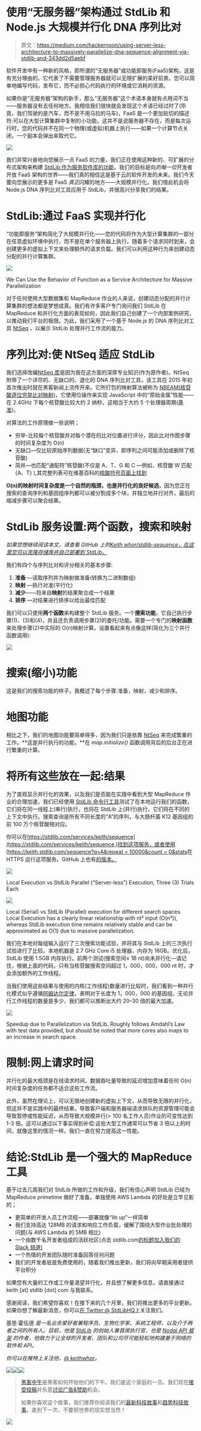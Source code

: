 # 使用“无服务器”架构通过 StdLib 和 Node.js 大规模并行化 DNA 序列比对

> 原文：<https://medium.com/hackernoon/using-server-less-architecture-to-massively-parallelize-dna-sequence-alignment-via-stdlib-and-343dd2d5aebf>

软件开发中有一种新的风格，即所谓的“无服务器”或功能即服务(FaaS)架构，这是有充分理由的。它代表了不需要管理服务器就可以无限扩展的美好前景。您可以简单地编写代码，发布它，而不必担心代码执行的环境或它消耗的资源。

如果你是“无服务器”架构的新手，那么“无服务器”这个术语本身就有点用词不当——服务器没有去任何地方。我相信我们很快就会发现这个术语已经过时了(毕竟，我们驾驶的是汽车，而不是不用马拉的马车)，FaaS 是一个更加贴切的描述符:可以在大型计算集群中复制的小功能。这并不是说服务器不存在，而是每次运行时，您的代码并不在同一个物理(或虚拟)机器上执行——如果一个计算节点关闭，一个副本会弹出来取代它。

![](img/32da3c0124314112f5e7ade8c25efc46.png)

我们非常兴奋地向您展示一点 FaaS 的力量，我们正在使用这种新的、可扩展的分布式架构来构建 [StdLib:作为服务软件库的功能](https://stdlib.com)。我们的目标是向*的每一位*开发者开放 FaaS 架构的世界——我们真的相信这是基于云的软件开发的未来。我们今天要向您展示的更多是 FaaS *真正*闪耀的地方——大规模并行化。我们借此机会将 Node.js DNA 序列比对工具应用于 StdLib，并很高兴分享我们的结果。

# StdLib:通过 FaaS 实现并行化

“功能即服务”架构简化了大规模并行化——您的代码将作为大型计算集群的一部分在任意虚拟环境中执行，而不是在单个服务器上执行。随着多个请求同时到来，会创建更多的虚拟上下文来处理额外的请求负载。我们可以利用这种行为来创建动态分配的并行计算集群。

![](img/fe2acff78ad4cbafa7455fee8998b2ef.png)

We Can Use the Behavior of Function as a Service Architecture for Massive Parallelization

对于任何使用大型数据集和 MapReduce 作业的人来说，创建动态分配的并行计算集群的想法都是梦想成真。我们有许多客户专门询问我们 StdLib 在 MapReduce 和并行化方面的表现如何，因此我们自己创建了一个内部案例研究，以推动我们平台的极限。为此，我们采用了一个基于 Node.js 的 DNA 序列比对工具 [NtSeq](https://github.com/keithwhor/NtSeq) ，以展示 StdLib 处理并行工作流的能力。

# 序列比对:使 NtSeq 适应 StdLib

我们选择改编[NtSeq 库](https://github.com/keithwhor/NtSeq)是因为我在这方面的深厚专业知识(作为原作者)。NtSeq 附带了一个详尽的、无缺口的、退化的 DNA 序列比对工具，该工具在 2015 年初首次推出时就在黑客新闻上流传开来。它所打包的映射算法被称为 [NBEAM(核苷酸逐位穷举比对映射)](/@keithwhor/nbeam-how-i-wrote-an-ultra-fast-dna-sequence-alignment-algorithm-in-javascript-c199e936da#.t5uuoy7hf)，它使用位操作来实现 JavaScript 中的“原始金属”性能——在 2.4GHz 下每个核苷酸比较大约 2 纳秒，这相当于大约 5 个处理器周期([基准](https://github.com/keithwhor/NtSeq#benchmarks-and-tests))。

对算法的工作原理做一些说明；

*   穷举-比较每个核苷酸并对每个潜在的比对位置进行评分，因此比对作图步骤的时间复杂度为 O(n)
*   无缺口—仅比较原始序列数据(无“缺口”变异，即序列之间可能添加或删除了核苷酸)
*   简并—也匹配“通配符”核苷酸(不仅是 A、T、G 和 C —例如，核苷酸 W 匹配{A、T} ),其完整列表可在维基百科的[核酸符号页面上找到](https://en.wikipedia.org/wiki/Nucleic_acid_notation)

**O(n)的映射时间复杂度是一个自然的瓶颈，也是并行化的良好候选**，因为您正在搜索的查询序列和基因组序列都可以被分割成多个块，并独立地并行对齐，最后的缩减步骤可以聚合结果。

# StdLib 服务设置:两个函数，搜索和映射

*如果您想继续阅读本文，请查看 GitHub* *上的*[*Keith whor/stdlib-sequence，在这里您可以克隆存储库并自己部署到 StdLib。*](https://github.com/keithwhor/stdlib-sequence)

我们有四个与序列比对和评分相关的基本步骤:

1.  **准备** —读取序列并为映射做准备(转换为二进制数组)
2.  **映射** —执行对准(平行化)
3.  **减少**——将来自**映射**的结果聚合成一个结果
4.  **排序** —对结果进行排序以给出最佳匹配

我们可以只使用**两个函数**来构建整个 StdLib 服务。一个**搜索功能**，它自己执行步骤(1)、(3)和(4)，并且还负责调用步骤(2)的委托/功能。需要一个专门的**映射函数**来处理步骤(2)中实际的 O(n)映射计算。设置看起来有点像这样(简化为三个并行函数调用):

![](img/dd348d6f88d0fdbc3056df2bbe05d0be.png)

# 搜索(缩小)功能

这是我们的搜索功能的样子。我概述了每个步骤:准备，映射，减少和排序。

# 地图功能

相比之下，我们的地图功能要简单得多，因为我们只是依靠 [NtSeq](https://github.com/keithwhor/NtSeq) 来完成繁重的工作。**这是并行执行的功能。**在 *map.initialize()* 函数调用背后的后台正在进行繁重的计算。

# 将所有这些放在一起:结果

为了直观显示并行化的效果，以及我们是否能在实践中看到大型 MapReduce 作业的合理加速，我们已经使用 [StdLib 命令行工具](https://github.com/poly/stdlib)测试了在本地运行我们的函数，它们将在同一线程上(串行)执行，也将在 StdLib 上(并行)执行，它们将在不同的上下文中执行。搜索查询是所有不同长度的“A”的序列，与大肠杆菌 K12 基因组的前 100 万个核苷酸相对应。

你可以在[https://stdlib.com/services/keith/sequence](https://stdlib.com/services/keith/sequence,)找到这项服务，或者使用[https://keith.stdlib.com/sequence?q=A&repeat = 10000&count = 0&stats](https://keith.stdlib.com/sequence?q=A&repeat=10000&count=0&stats)在 HTTPS 运行这项服务。GitHub 上也有[的版本。](https://github.com/keithwhor/stdlib-sequence)

![](img/89953d378c1ddd37d234dfdfe845e293.png)

Local Execution vs StdLib Parallel (“Server-less”) Execution, Three (3) Trials Each

![](img/d9b653cf071d81114070b6e1e16b7c33.png)

Local (Serial) vs StdLib (Parallel) execution for different search spaces. Local Execution has a clearly linear relationship with nt² input (O(n²)), whereas StdLib execution time remains relatively stable and can be approximated as O(1) due to massive parallelization.

我们在本地对每组输入运行了三次搜索功能试验，并将其与 StdLib 上的三次执行试验进行了比较。本地机器是 2.7 GHz Core i5 处理器，内存为 16GB。优化后，StdLib 使用 1.5GB 内存执行。前两个测试(搜索空间≤ 1B nt)尚未并行化—请记住，根据上面的代码，只有当核苷酸搜索空间超过 1，000，000，000 nt 时，才会添加额外的工作线程。

当我们使用这些结果与使用的内核(工作线程)数量进行比较时，我们看到一种并行化模式似乎遵循[阿姆达尔定律](https://en.wikipedia.org/wiki/Amdahl%27s_law)，表明对于长度为 1，000，000 的基因组，无论并行工作线程的数量是多少，我们都可以推断出大约 20–30 倍的最大加速。

![](img/99770ee24cb2c605caa1f0d014284bb0.png)

Speedup due to Parallelization via StdLib. Roughly follows Amdahl’s Law with test data provided, but should be noted that more cores also maps to an increase in search space.

# 限制:网上请求时间

并行化的最大瓶颈是在线请求时间。数据吞吐量导致的延迟增加意味着任何 O(n)时间复杂度的任务都不适合这些工作流。

此外，虽然在理论上，可以无限地创建新的虚拟上下文，从而导致无限的并行化，但这并不是实践中的最终结果。导致客户端和服务器端请求排队的资源管理可能会导致暂停或性能延迟，从而导致大规模并行(> 100 名工作人员)作业的可变性达到 1-3 倍。这可以通过以下事实得到补偿:这些大型工作通常可以节省 3 倍以上的时间，就像这里的情况一样。我们一直在努力提高这一性能。

# 结论:StdLib 是一个强大的 MapReduce 工具

基于过去几周我们对 StdLib 所做的工作和升级，我们有信心声明 StdLib 已经为 MapReduce primetime 做好了准备。单独使用 AWS Lambda 的好处是立竿见影的；

*   更简单的开发人员工作流程——部署就像“lib up”一样简单
*   我们支持高达 128MB 的请求和响应工作负载，缓解了围绕大型作业批处理的问题(与 AWS Lambda 的 5MB 相比)
*   一个由数千名开发者组成的活跃社区(点击 stdlib.com[的标题加入我们的 Slack 频道)](https://stdlib.com)
*   一个热情的开发团队随时准备回答任何问题
*   我们的开发者层是免费使用的，随着我们推出更新，我们将向早期采用者提供平台积分

如果您有大量的工作或工作量渴望并行化，并且想了解更多信息，请直接通过 keith [at] stdlib [dot] com 与我联系。

感谢阅读，我们希望你喜欢！在接下来的几个月里，我们将推出更多的平台更新。如果你想了解最新消息，你可以[在 Twitter @ StdLibHQ](https://twitter.com/stdlibhq)上关注我们。

基思·霍伍德 *是一名业余爱好者兼程序员、生物化学家、系统工程师，以及介于两者之间的所有人。目前，他是* [*StdLib*](https://stdlib.com) *的创始人兼首席执行官，也是* [*Nodal API 框架*](https://github.com/keithwhor/nodal) *的作者，他致力于让全球的开发者、团队和公司尽可能轻松地构建基于网络的软件和 API。*

*你可以在推特上关注他，*[*@ keithwhor*](https://twitter.com/keithwhor)*。*

[![](img/50ef4044ecd4e250b5d50f368b775d38.png)](http://bit.ly/HackernoonFB)[![](img/979d9a46439d5aebbdcdca574e21dc81.png)](https://goo.gl/k7XYbx)[![](img/2930ba6bd2c12218fdbbf7e02c8746ff.png)](https://goo.gl/4ofytp)

> [黑客中午](http://bit.ly/Hackernoon)是黑客如何开始他们的下午。我们是这个家庭的一员。我们现在[接受投稿](http://bit.ly/hackernoonsubmission)并乐意[讨论广告&赞助](mailto:partners@amipublications.com)机会。
> 
> 如果你喜欢这个故事，我们推荐你阅读我们的[最新科技故事](http://bit.ly/hackernoonlatestt)和[趋势科技故事](https://hackernoon.com/trending)。直到下一次，不要把世界的现实想当然！

![](img/be0ca55ba73a573dce11effb2ee80d56.png)